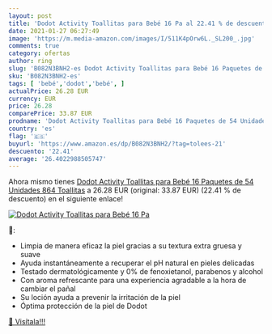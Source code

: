 ```yaml
---
layout: post
title: 'Dodot Activity Toallitas para Bebé 16 Pa al 22.41 % de descuento'
date: 2021-01-27 06:27:49
image: 'https://m.media-amazon.com/images/I/511K4pOrw6L._SL200_.jpg'
comments: true
category: ofertas
author: ring
slug: 'B082N3BNH2-es Dodot Activity Toallitas para Bebé 16 Paquetes de 54...'
sku: 'B082N3BNH2-es'
tags: [ 'bebé','dodot','bebé', ]
actualPrice: 26.28 EUR
currency: EUR
price: 26.28
comparePrice: 33.87 EUR
prodname: 'Dodot Activity Toallitas para Bebé 16 Paquetes de 54 Unidades  864 Toallitas'
country: 'es'
flag: '🇪🇸'
buyurl: 'https://www.amazon.es/dp/B082N3BNH2/?tag=tolees-21'
descuento: '22.41'
average: '26.4022988505747'
---
```


Ahora mismo tienes [Dodot Activity Toallitas para Bebé 16 Paquetes de 54 Unidades  864 Toallitas](https://www.amazon.es/dp/B082N3BNH2/?tag=tolees-21) a 26.28 EUR (original: 33.87 EUR) (22.41 %  de descuento) en el siguiente enlace!

[![Dodot Activity Toallitas para Bebé 16 Pa](https://m.media-amazon.com/images/I/511K4pOrw6L._SL200_.jpg)](https://www.amazon.es/dp/B082N3BNH2/?tag=tolees-21)

🔎:

- Limpia de manera eficaz la piel gracias a su textura extra gruesa y suave
- Ayuda instantáneamente a recuperar el pH natural en pieles delicadas
- Testado dermatológicamente y 0% de fenoxietanol, parabenos y alcohol
- Con aroma refrescante para una experiencia agradable a la hora de cambiar el pañal
- Su loción ayuda a prevenir la irritación de la piel
- Óptima protección de la piel de Dodot

[🛒 Visítala!!!](https://www.amazon.es/dp/B082N3BNH2/?tag=tolees-21)
